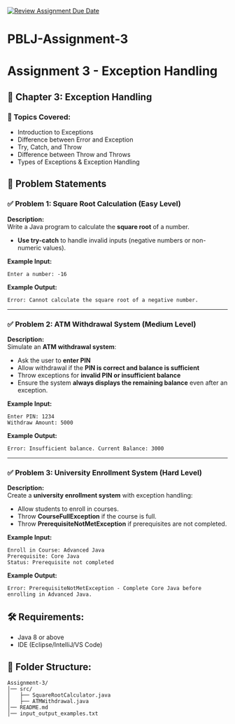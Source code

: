 [![Review Assignment Due Date](https://classroom.github.com/assets/deadline-readme-button-22041afd0340ce965d47ae6ef1cefeee28c7c493a6346c4f15d667ab976d596c.svg)](https://classroom.github.com/a/UpuWiMv3)
# PBLJ-Assignment-3
# Assignment 3 - Exception Handling

## 📖 Chapter 3: Exception Handling

### 🔹 Topics Covered:
- Introduction to Exceptions
- Difference between Error and Exception
- Try, Catch, and Throw
- Difference between Throw and Throws
- Types of Exceptions & Exception Handling

## 📝 Problem Statements

### ✅ Problem 1: Square Root Calculation (Easy Level)
**Description:**  
Write a Java program to calculate the **square root** of a number.
- **Use try-catch** to handle invalid inputs (negative numbers or non-numeric values).

**Example Input:**
```
Enter a number: -16
```
**Example Output:**
```
Error: Cannot calculate the square root of a negative number.
```

---

### ✅ Problem 2: ATM Withdrawal System (Medium Level)
**Description:**  
Simulate an **ATM withdrawal system**:
- Ask the user to **enter PIN**
- Allow withdrawal if the **PIN is correct and balance is sufficient**
- Throw exceptions for **invalid PIN or insufficient balance**
- Ensure the system **always displays the remaining balance** even after an exception.

**Example Input:**
```
Enter PIN: 1234
Withdraw Amount: 5000
```
**Example Output:**
```
Error: Insufficient balance. Current Balance: 3000
```

---
### ✅ Problem 3: University Enrollment System (Hard Level)
**Description:**  
Create a **university enrollment system** with exception handling:
- Allow students to enroll in courses.
- Throw **CourseFullException** if the course is full.
- Throw **PrerequisiteNotMetException** if prerequisites are not completed.

**Example Input:**
```
Enroll in Course: Advanced Java
Prerequisite: Core Java
Status: Prerequisite not completed
```
**Example Output:**
```
Error: PrerequisiteNotMetException - Complete Core Java before enrolling in Advanced Java.
```


## 🛠 Requirements:
- Java 8 or above
- IDE (Eclipse/IntelliJ/VS Code)

## 📂 Folder Structure:
```
Assignment-3/
│── src/
│   ├── SquareRootCalculator.java
│   ├── ATMWithdrawal.java
│── README.md
│── input_output_examples.txt
